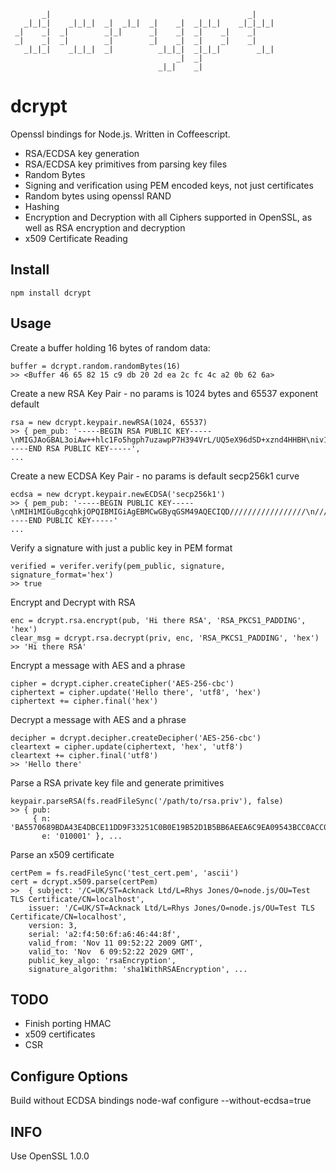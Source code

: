                                                                  
           _|                                            _|      
       _|_|_|    _|_|_|  _|  _|_|  _|    _|  _|_|_|    _|_|_|_|  
     _|    _|  _|        _|_|      _|    _|  _|    _|    _|      
     _|    _|  _|        _|        _|    _|  _|    _|    _|      
       _|_|_|    _|_|_|  _|          _|_|_|  _|_|_|        _|_|  
                                         _|  _|                  
                                     _|_|    _|                  




dcrypt
=======

Openssl bindings for Node.js. Written in Coffeescript.

* RSA/ECDSA key generation
* RSA/ECDSA key primitives from parsing key files
* Random Bytes
* Signing and verification using PEM encoded keys, not just certificates
* Random bytes using openssl RAND
* Hashing
* Encryption and Decryption with all Ciphers supported in OpenSSL, as well as RSA encryption and decryption
* x509 Certificate Reading

Install
-------
    npm install dcrypt


Usage
-----
Create a buffer holding 16 bytes of random data:

    buffer = dcrypt.random.randomBytes(16)
    >> <Buffer 46 65 82 15 c9 db 20 2d ea 2c fc 4c a2 0b 62 6a>

Create a new RSA Key Pair - no params is 1024 bytes and 65537 exponent default

    rsa = new dcrypt.keypair.newRSA(1024, 65537)
    >> { pem_pub: '-----BEGIN RSA PUBLIC KEY-----\nMIGJAoGBAL3oiAw++hlc1Fo5hgph7uzawpP7H394VrL/UQ5eX96dSD+xznd4HHBH\niv1ev8g7xIdsSCWa2xQ8xsSMiUawWiOp3ioC35xLWzmLthDxY9+WPVSE6XNCODda\njlJ8xmQdoKKy2y1Hd5407SDXiLoBelpx5xgMIA7qLBUX1UmYGxchAgMBAAE=\n-----END RSA PUBLIC KEY-----',
    ...

Create a new ECDSA Key Pair - no params is default secp256k1 curve

    ecdsa = new dcrypt.keypair.newECDSA('secp256k1')
    >> { pem_pub: '-----BEGIN PUBLIC KEY-----\nMIH1MIGuBgcqhkjOPQIBMIGiAgEBMCwGByqGSM49AQECIQD/////////////////\n///////////////////+///8LzAGBAEABAEHBEEEeb5mfvncu6xVoGKVzocLBwKb\n/NstzijZWfKBWxb4F5hIOtp3JqPEZV2k+/wOEQio/Re0SKaFVBmcR9CP+xDUuAIh\nAP////////////////////66rtzmr0igO7/SXozQNkFBAgEBA0IABEi6/jVsROmi\nZGQPulg4uW4//uru4oMtEt5O7KrAtvlGd9cRcCB2CO6DM98hz3QSRvmqa5hl4P1N\nV4+C0CUFDLI=\n-----END PUBLIC KEY-----'
    ...

Verify a signature with just a public key in PEM format

    verified = verifer.verify(pem_public, signature, signature_format='hex')
    >> true

Encrypt and Decrypt with RSA

    enc = dcrypt.rsa.encrypt(pub, 'Hi there RSA', 'RSA_PKCS1_PADDING', 'hex')
    clear_msg = dcrypt.rsa.decrypt(priv, enc, 'RSA_PKCS1_PADDING', 'hex')
    >> 'Hi there RSA'
    
Encrypt a message with AES and a phrase

    cipher = dcrypt.cipher.createCipher('AES-256-cbc')
    ciphertext = cipher.update('Hello there', 'utf8', 'hex')
    ciphertext += cipher.final('hex')

Decrypt a message with AES and a phrase

    decipher = dcrypt.decipher.createDecipher('AES-256-cbc')
    cleartext = cipher.update(ciphertext, 'hex', 'utf8')
    cleartext += cipher.final('utf8')
    >> 'Hello there'

Parse a RSA private key file and generate primitives

    keypair.parseRSA(fs.readFileSync('/path/to/rsa.priv'), false)
    >> { pub:
         { n: 'BA5570689BDA43E4DBCE11DD9F33251C0B0E19B52D1B5BB6AEEA6C9EA09543BCC0ACC0DEAF1E416DB2B6E466A6C063FEE2DB7914EFD2B02765999D0D7AED119392AD65CD994195DE7D92B241CA588508BAFA12819F4037F6C7F71E77D2D66B2B9ECE9D2502AB65AB3C5B5D27613F9CA7E067C4496B9B881A62FACC6F68494341',
           e: '010001' }, ...

Parse an x509 certificate

    certPem = fs.readFileSync('test_cert.pem', 'ascii')
    cert = dcrypt.x509.parse(certPem)
    >>  { subject: '/C=UK/ST=Acknack Ltd/L=Rhys Jones/O=node.js/OU=Test TLS Certificate/CN=localhost',
        issuer: '/C=UK/ST=Acknack Ltd/L=Rhys Jones/O=node.js/OU=Test TLS Certificate/CN=localhost',
        version: 3,
        serial: 'a2:f4:50:6f:a6:46:44:8f',
        valid_from: 'Nov 11 09:52:22 2009 GMT',
        valid_to: 'Nov  6 09:52:22 2029 GMT',
        public_key_algo: 'rsaEncryption',
        signature_algorithm: 'sha1WithRSAEncryption', ...
 
TODO
----
* Finish porting HMAC
* x509 certificates
* CSR

Configure Options
-----
Build without ECDSA bindings
    node-waf configure --without-ecdsa=true

INFO
-----
Use OpenSSL 1.0.0
